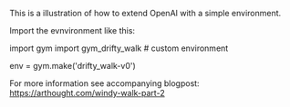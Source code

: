 This is a illustration of how to extend OpenAI with a simple environment.

Import the evnvironment like this:

import gym
import gym_drifty_walk # custom environment

env = gym.make('drifty_walk-v0')



For more information see accompanying blogpost: https://arthought.com/windy-walk-part-2
